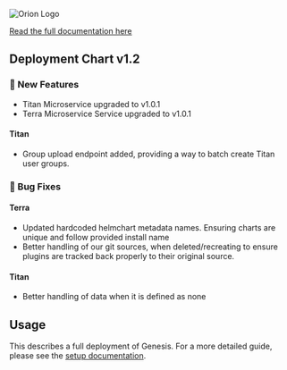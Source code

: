 
![Orion Logo](https://juno-fx.github.io/Orion-Documentation/assets/logos/orion.png)

[Read the full documentation here](https://juno-fx.github.io/Orion-Documentation/)

## Deployment Chart v1.2

###  🚀 New Features 

- Titan Microservice upgraded to v1.0.1
- Terra Microservice Service upgraded to v1.0.1

#### Titan

- Group upload endpoint added, providing a way to batch create Titan user groups.

### 🐛 Bug Fixes

#### Terra

- Updated hardcoded helmchart metadata names. Ensuring charts are unique and follow provided install name
- Better handling of our git sources, when deleted/recreating to ensure plugins are tracked back properly to their original source.

#### Titan

- Better handling of data when it is defined as none

## Usage

This describes a full deployment of Genesis. For a more detailed guide, please see the [setup documentation](https://juno-fx.github.io/Orion-Documentation/installation/deployments/).

